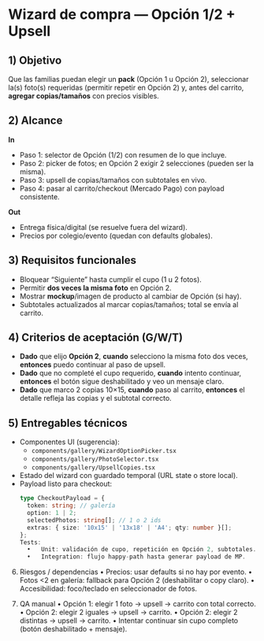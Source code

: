 # Wizard de compra — Opción 1/2 + Upsell

## 1) Objetivo
Que las familias puedan elegir un **pack** (Opción 1 u Opción 2), seleccionar la(s) foto(s) requeridas (permitir repetir en Opción 2) y, antes del carrito, **agregar copias/tamaños** con precios visibles.

## 2) Alcance
**In**
- Paso 1: selector de Opción (1/2) con resumen de lo que incluye.
- Paso 2: picker de fotos; en Opción 2 exigir 2 selecciones (pueden ser la misma).
- Paso 3: upsell de copias/tamaños con subtotales en vivo.
- Paso 4: pasar al carrito/checkout (Mercado Pago) con payload consistente.

**Out**
- Entrega física/digital (se resuelve fuera del wizard).
- Precios por colegio/evento (quedan con defaults globales).

## 3) Requisitos funcionales
- Bloquear “Siguiente” hasta cumplir el cupo (1 u 2 fotos).
- Permitir **dos veces la misma foto** en Opción 2.
- Mostrar **mockup**/imagen de producto al cambiar de Opción (si hay).
- Subtotales actualizados al marcar copias/tamaños; total se envía al carrito.

## 4) Criterios de aceptación (G/W/T)
- **Dado** que elijo **Opción 2**, **cuando** selecciono la misma foto dos veces, **entonces** puedo continuar al paso de upsell.
- **Dado** que no completé el cupo requerido, **cuando** intento continuar, **entonces** el botón sigue deshabilitado y veo un mensaje claro.
- **Dado** que marco 2 copias 10×15, **cuando** paso al carrito, **entonces** el detalle refleja las copias y el subtotal correcto.

## 5) Entregables técnicos
- Componentes UI (sugerencia):
  - `components/gallery/WizardOptionPicker.tsx`
  - `components/gallery/PhotoSelector.tsx`
  - `components/gallery/UpsellCopies.tsx`
- Estado del wizard con guardado temporal (URL state o store local).
- Payload listo para checkout:
  ```ts
  type CheckoutPayload = {
    token: string; // galería
    option: 1 | 2;
    selectedPhotos: string[]; // 1 o 2 ids
    extras: { size: '10x15' | '13x18' | 'A4'; qty: number }[];
  };
  Tests:
	•	Unit: validación de cupo, repetición en Opción 2, subtotales.
	•	Integration: flujo happy-path hasta generar payload de MP.

6) Riesgos / dependencias
	•	Precios: usar defaults si no hay por evento.
	•	Fotos <2 en galería: fallback para Opción 2 (deshabilitar o copy claro).
	•	Accesibilidad: foco/teclado en seleccionador de fotos.

7) QA manual
	•	Opción 1: elegir 1 foto → upsell → carrito con total correcto.
	•	Opción 2: elegir 2 iguales → upsell → carrito.
	•	Opción 2: elegir 2 distintas → upsell → carrito.
	•	Intentar continuar sin cupo completo (botón deshabilitado + mensaje).